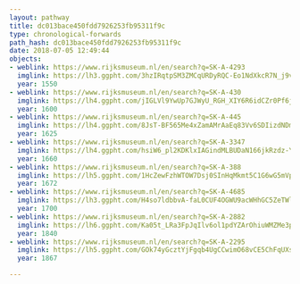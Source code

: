 ```yaml
---
layout: pathway
title: dc013bace450fdd7926253fb95311f9c
type: chronological-forwards
path_hash: dc013bace450fdd7926253fb95311f9c
date: 2018-07-05 12:49:44
objects:
- weblink: https://www.rijksmuseum.nl/en/search?q=SK-A-4293
  imglink: https://lh3.ggpht.com/3hzIRqtpSM3ZMCqURDyRQC-Eo1NdXkcR7N_j9v1ImEIkcYa2vtQCUjmL6iw-TJ4S3yqGrO8UG3m-LV8ktZDKMfyuN1U=s200
  year: 1550
- weblink: https://www.rijksmuseum.nl/en/search?q=SK-A-430
  imglink: https://lh4.ggpht.com/jIGLVl9YwUp7GJWyU_RGH_XIY6R6idCZr0Pf6jlsDiME68FUVkdQrATl1jD-nrZ1UDNWpsbg7VxLhVPWoZ4MDzakxkw=s200
  year: 1600
- weblink: https://www.rijksmuseum.nl/en/search?q=SK-A-445
  imglink: https://lh4.ggpht.com/8JsT-BF565Me4xZamAMrAaEq83Vv6SDIizdNDmhAlw6dxoetxqzE1gC0mqJB3vrXziQpXTWfPlHTHZC-nID34Eho7cc=s200
  year: 1625
- weblink: https://www.rijksmuseum.nl/en/search?q=SK-A-3347
  imglink: https://lh4.ggpht.com/hsiW6_pl2KDKlxIAGindMLBUDaN166jkRzdz-YmtlpBAJxoDMUaUXEFqwbv55VIuEtU7sMMlZTo7gYZgh0F9Qr3VJdkr=s200
  year: 1660
- weblink: https://www.rijksmuseum.nl/en/search?q=SK-A-388
  imglink: https://lh5.ggpht.com/1HcZewFzhWTOW7Dsj0SInHqMkmt5C1G6wG5mVp5fjld7sPrTmFDmqMkh2JEWxvEiaOm8xGK9LalU80ehxX8kUKQ0eR0=s200
  year: 1672
- weblink: https://www.rijksmuseum.nl/en/search?q=SK-A-4685
  imglink: https://lh3.ggpht.com/H4so7ldbbvA-faL0CUF4OGWU9acWHhGC5ZeTWlIqn402GxgpyZ1Ep-kDweRiTTV109bSlU_uEGKHN6gquOb6McIsCw=s200
  year: 1700
- weblink: https://www.rijksmuseum.nl/en/search?q=SK-A-2882
  imglink: https://lh6.ggpht.com/Ka05t_LRa3FpJqIlv6ol1pdYZArOhiuWMZMe3prqHY9BV5Xy-b4NS6-DcgooWH6k-zAro0-_Fo4tqdz7EtjmWrwyAg=s200
  year: 1840
- weblink: https://www.rijksmuseum.nl/en/search?q=SK-A-2295
  imglink: https://lh5.ggpht.com/GOk74yGcztYjFgqb4UgCCwimO68vCE5ChFqUXsScC_nC7tXJ_NGS3o7T7dHxt8QqhRWWWlpHrF_IsZgY3Cd3ntzNrQ=s200
  year: 1867

---
```

